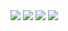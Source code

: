 <img src="https://i.imgur.com/quSnZtJ.jpg" />
<img src="https://i.imgur.com/2ZS35dN.jpg" />
<img src="https://i.imgur.com/gxEybiF.jpg" />
<img src="https://i.imgur.com/a3oI9IL.jpg" />
